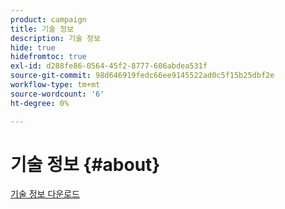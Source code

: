 ```yaml
---
product: campaign
title: 기술 정보
description: 기술 정보
hide: true
hidefromtoc: true
exl-id: d288fe86-0564-45f2-8777-606abdea531f
source-git-commit: 98d646919fedc66ee9145522ad0c5f15b25dbf2e
workflow-type: tm+mt
source-wordcount: '6'
ht-degree: 0%

---
```


# 기술 정보 {#about}

[기술 정보 다운로드](guidelines.pdf)
